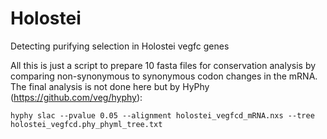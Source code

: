 # Holostei
Detecting purifying selection in Holostei vegfc genes

All this is just a script to prepare 10 fasta files for conservation analysis by comparing non-synonymous to synonymous codon changes in the mRNA. The final analysis is not done here but by HyPhy (https://github.com/veg/hyphy):

    hyphy slac --pvalue 0.05 --alignment holostei_vegfcd_mRNA.nxs --tree holostei_vegfcd.phy_phyml_tree.txt
